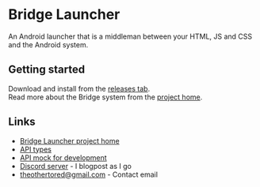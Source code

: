 # Bridge Launcher

An Android launcher that is a middleman between your HTML, JS and CSS and the Android system.  

## Getting started

Download and install from the [releases tab](https://github.com/bridgelauncher/launcher/releases).  
Read more about the Bridge system from the [project home](https://github.com/bridgelauncher).

## Links

- [Bridge Launcher project home](https://github.com/bridgelauncher)
- [API types](https://github.com/bridgelauncher/api)
- [API mock for development](https://github.com/bridgelauncher/api)
- [Discord server](https://discord.gg/Tv23aZrVb8) - I blogpost as I go
- [theothertored@gmail.com](mailto:theothertored@gmail.com) - Contact email
